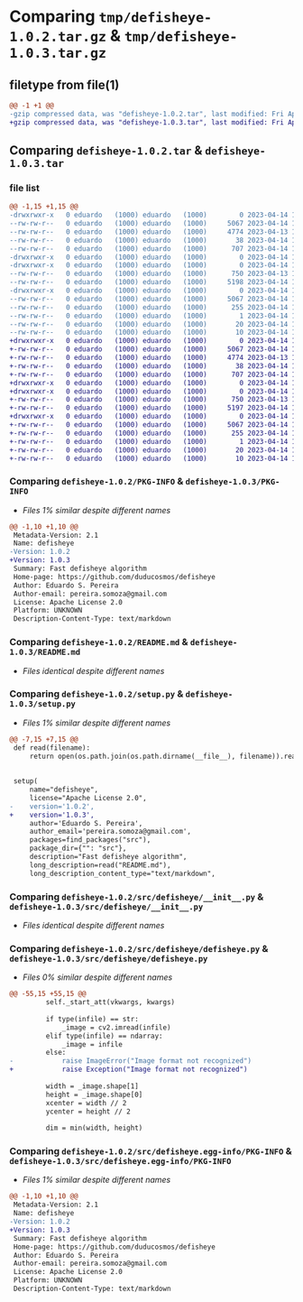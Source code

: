 # Comparing `tmp/defisheye-1.0.2.tar.gz` & `tmp/defisheye-1.0.3.tar.gz`

## filetype from file(1)

```diff
@@ -1 +1 @@
-gzip compressed data, was "defisheye-1.0.2.tar", last modified: Fri Apr 14 11:00:10 2023, max compression
+gzip compressed data, was "defisheye-1.0.3.tar", last modified: Fri Apr 14 11:20:35 2023, max compression
```

## Comparing `defisheye-1.0.2.tar` & `defisheye-1.0.3.tar`

### file list

```diff
@@ -1,15 +1,15 @@
-drwxrwxr-x   0 eduardo   (1000) eduardo   (1000)        0 2023-04-14 11:00:10.350771 defisheye-1.0.2/
--rw-rw-r--   0 eduardo   (1000) eduardo   (1000)     5067 2023-04-14 11:00:10.350771 defisheye-1.0.2/PKG-INFO
--rw-rw-r--   0 eduardo   (1000) eduardo   (1000)     4774 2023-04-13 12:43:38.000000 defisheye-1.0.2/README.md
--rw-rw-r--   0 eduardo   (1000) eduardo   (1000)       38 2023-04-14 11:00:10.350771 defisheye-1.0.2/setup.cfg
--rw-rw-r--   0 eduardo   (1000) eduardo   (1000)      707 2023-04-14 10:59:13.000000 defisheye-1.0.2/setup.py
-drwxrwxr-x   0 eduardo   (1000) eduardo   (1000)        0 2023-04-14 11:00:10.350771 defisheye-1.0.2/src/
-drwxrwxr-x   0 eduardo   (1000) eduardo   (1000)        0 2023-04-14 11:00:10.350771 defisheye-1.0.2/src/defisheye/
--rw-rw-r--   0 eduardo   (1000) eduardo   (1000)      750 2023-04-13 12:40:23.000000 defisheye-1.0.2/src/defisheye/__init__.py
--rw-rw-r--   0 eduardo   (1000) eduardo   (1000)     5198 2023-04-14 10:58:09.000000 defisheye-1.0.2/src/defisheye/defisheye.py
-drwxrwxr-x   0 eduardo   (1000) eduardo   (1000)        0 2023-04-14 11:00:10.350771 defisheye-1.0.2/src/defisheye.egg-info/
--rw-rw-r--   0 eduardo   (1000) eduardo   (1000)     5067 2023-04-14 11:00:10.000000 defisheye-1.0.2/src/defisheye.egg-info/PKG-INFO
--rw-rw-r--   0 eduardo   (1000) eduardo   (1000)      255 2023-04-14 11:00:10.000000 defisheye-1.0.2/src/defisheye.egg-info/SOURCES.txt
--rw-rw-r--   0 eduardo   (1000) eduardo   (1000)        1 2023-04-14 11:00:10.000000 defisheye-1.0.2/src/defisheye.egg-info/dependency_links.txt
--rw-rw-r--   0 eduardo   (1000) eduardo   (1000)       20 2023-04-14 11:00:10.000000 defisheye-1.0.2/src/defisheye.egg-info/requires.txt
--rw-rw-r--   0 eduardo   (1000) eduardo   (1000)       10 2023-04-14 11:00:10.000000 defisheye-1.0.2/src/defisheye.egg-info/top_level.txt
+drwxrwxr-x   0 eduardo   (1000) eduardo   (1000)        0 2023-04-14 11:20:35.620569 defisheye-1.0.3/
+-rw-rw-r--   0 eduardo   (1000) eduardo   (1000)     5067 2023-04-14 11:20:35.620569 defisheye-1.0.3/PKG-INFO
+-rw-rw-r--   0 eduardo   (1000) eduardo   (1000)     4774 2023-04-13 12:43:38.000000 defisheye-1.0.3/README.md
+-rw-rw-r--   0 eduardo   (1000) eduardo   (1000)       38 2023-04-14 11:20:35.620569 defisheye-1.0.3/setup.cfg
+-rw-rw-r--   0 eduardo   (1000) eduardo   (1000)      707 2023-04-14 11:20:14.000000 defisheye-1.0.3/setup.py
+drwxrwxr-x   0 eduardo   (1000) eduardo   (1000)        0 2023-04-14 11:20:35.620569 defisheye-1.0.3/src/
+drwxrwxr-x   0 eduardo   (1000) eduardo   (1000)        0 2023-04-14 11:20:35.620569 defisheye-1.0.3/src/defisheye/
+-rw-rw-r--   0 eduardo   (1000) eduardo   (1000)      750 2023-04-13 12:40:23.000000 defisheye-1.0.3/src/defisheye/__init__.py
+-rw-rw-r--   0 eduardo   (1000) eduardo   (1000)     5197 2023-04-14 11:19:59.000000 defisheye-1.0.3/src/defisheye/defisheye.py
+drwxrwxr-x   0 eduardo   (1000) eduardo   (1000)        0 2023-04-14 11:20:35.620569 defisheye-1.0.3/src/defisheye.egg-info/
+-rw-rw-r--   0 eduardo   (1000) eduardo   (1000)     5067 2023-04-14 11:20:35.000000 defisheye-1.0.3/src/defisheye.egg-info/PKG-INFO
+-rw-rw-r--   0 eduardo   (1000) eduardo   (1000)      255 2023-04-14 11:20:35.000000 defisheye-1.0.3/src/defisheye.egg-info/SOURCES.txt
+-rw-rw-r--   0 eduardo   (1000) eduardo   (1000)        1 2023-04-14 11:20:35.000000 defisheye-1.0.3/src/defisheye.egg-info/dependency_links.txt
+-rw-rw-r--   0 eduardo   (1000) eduardo   (1000)       20 2023-04-14 11:20:35.000000 defisheye-1.0.3/src/defisheye.egg-info/requires.txt
+-rw-rw-r--   0 eduardo   (1000) eduardo   (1000)       10 2023-04-14 11:20:35.000000 defisheye-1.0.3/src/defisheye.egg-info/top_level.txt
```

### Comparing `defisheye-1.0.2/PKG-INFO` & `defisheye-1.0.3/PKG-INFO`

 * *Files 1% similar despite different names*

```diff
@@ -1,10 +1,10 @@
 Metadata-Version: 2.1
 Name: defisheye
-Version: 1.0.2
+Version: 1.0.3
 Summary: Fast defisheye algorithm
 Home-page: https://github.com/duducosmos/defisheye
 Author: Eduardo S. Pereira
 Author-email: pereira.somoza@gmail.com
 License: Apache License 2.0
 Platform: UNKNOWN
 Description-Content-Type: text/markdown
```

### Comparing `defisheye-1.0.2/README.md` & `defisheye-1.0.3/README.md`

 * *Files identical despite different names*

### Comparing `defisheye-1.0.2/setup.py` & `defisheye-1.0.3/setup.py`

 * *Files 1% similar despite different names*

```diff
@@ -7,15 +7,15 @@
 def read(filename):
     return open(os.path.join(os.path.dirname(__file__), filename)).read()
 
 
 setup(
     name="defisheye",
     license="Apache License 2.0",
-    version='1.0.2',
+    version='1.0.3',
     author='Eduardo S. Pereira',
     author_email='pereira.somoza@gmail.com',
     packages=find_packages("src"),
     package_dir={"": "src"},
     description="Fast defisheye algorithm",
     long_description=read("README.md"),
     long_description_content_type="text/markdown",
```

### Comparing `defisheye-1.0.2/src/defisheye/__init__.py` & `defisheye-1.0.3/src/defisheye/__init__.py`

 * *Files identical despite different names*

### Comparing `defisheye-1.0.2/src/defisheye/defisheye.py` & `defisheye-1.0.3/src/defisheye/defisheye.py`

 * *Files 0% similar despite different names*

```diff
@@ -55,15 +55,15 @@
         self._start_att(vkwargs, kwargs)
 
         if type(infile) == str:
             _image = cv2.imread(infile)
         elif type(infile) == ndarray:
             _image = infile
         else:
-            raise ImageError("Image format not recognized")
+            raise Exception("Image format not recognized")
 
         width = _image.shape[1]
         height = _image.shape[0]
         xcenter = width // 2
         ycenter = height // 2
 
         dim = min(width, height)
```

### Comparing `defisheye-1.0.2/src/defisheye.egg-info/PKG-INFO` & `defisheye-1.0.3/src/defisheye.egg-info/PKG-INFO`

 * *Files 1% similar despite different names*

```diff
@@ -1,10 +1,10 @@
 Metadata-Version: 2.1
 Name: defisheye
-Version: 1.0.2
+Version: 1.0.3
 Summary: Fast defisheye algorithm
 Home-page: https://github.com/duducosmos/defisheye
 Author: Eduardo S. Pereira
 Author-email: pereira.somoza@gmail.com
 License: Apache License 2.0
 Platform: UNKNOWN
 Description-Content-Type: text/markdown
```

